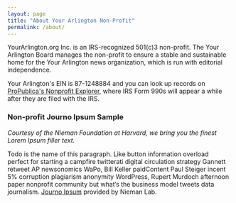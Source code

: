 ```yaml
---
layout: page
title: "About Your Arlington Non-Profit"
permalink: /about/
---
```


YourArlington.org Inc. is an IRS-recognized 501(c)3 non-profit.  The Your Arlington Board manages the non-profit to ensure a stable and sustainable home for the Your Arlington news organization, which is run with editorial independence.

Your Arlington's EIN is 87-1248884 and you can look up records on [ProPublica's Nonprofit Explorer](https://projects.propublica.org/nonprofits/organizations/871248884), where IRS Form 990s will appear a while after they are filed with the IRS.
### Non-profit Journo Ipsum Sample

*Courtesy of the Nieman Foundation at Harvard, we bring you the finest Lorem Ipsum filler text.*

Todo is the name of this paragraph. Like button information overload perfect for starting a campfire twitterati digital circulation strategy Gannett retweet AP newsonomics WaPo, Bill Keller paidContent Paul Steiger incent 5% corruption plagiarism anonymity WordPress, Rupert Murdoch afternoon paper nonprofit community but what’s the business model tweets data journalism.  [Journo Ipsum](https://www.niemanlab.org/2011/09/introducing-journo-ipsum-for-all-your-nonsense-about-the-future-of-news-textual-needs/) provided by Nieman Lab.